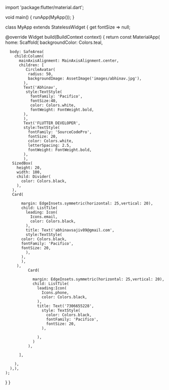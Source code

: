 
import 'package:flutter/material.dart';

void main() {
  runApp(MyApp());
}

class MyApp extends StatelessWidget {
  get fontSize => null;




  @override
  Widget build(BuildContext context) {
    return   const MaterialApp(
      home: Scaffold(
        backgroundColor: Colors.teal,
      
      body: SafeArea(
        child:Column(
          mainAxisAlignment: MainAxisAlignment.center,
          children: [
             CircleAvatar(
              radius: 50,
              backgroundImage: AssetImage('images/abhinav.jpg'),
            ),
            Text('Abhinav',
             style:TextStyle(
               fontFamily: 'Pacifico',
               fontSize:40,
               color: Colors.white,
               fontWeight: FontWeight.bold,
            ),
            ),
            Text('FLUTTER DEVELOPER',
            style:TextStyle(
              fontFamily: 'SourceCodePro',
              fontSize: 20,
              color: Colors.white,
              letterSpacing: 2.5,
              fontWeight: FontWeight.bold,
            ),
            ),
       SizedBox(
         height: 20,
         width: 100,
         child: Divider(
           color: Colors.black,
         ),
       ),
       Card(

           margin: EdgeInsets.symmetric(horizontal: 25,vertical: 20),
           child: ListTile(
             leading: Icon(
               Icons.email,
               color: Colors.black,
             ),
             title: Text('abhinavsajiv89@gmail.com',
             style:TextStyle(
           color: Colors.black,
           fontFamily: 'Pacifico',
           fontSize: 20,
             ),
           ),
           ),
         ),
              Card(

                margin: EdgeInsets.symmetric(horizontal: 25,vertical: 20),
                child: ListTile(
                  leading:Icon(
                    Icons.phone,
                    color: Colors.black,
                  ),
                  title: Text('7306655228',
                    style: TextStyle(
                      color: Colors.black,
                      fontFamily: 'Pacifico',
                      fontSize: 20,
                    ),

                  ),
                )
              ),

          ],

        ),
      ),),
    );
  }
}
